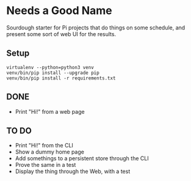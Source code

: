 # Needs a Good Name

Sourdough starter for Pi projects that do things on some schedule, and present some sort of web UI for the results.

## Setup

    virtualenv --python=python3 venv
    venv/bin/pip install --upgrade pip
    venv/bin/pip install -r requirements.txt

## DONE

* Print "Hi!" from a web page

## TO DO

* Print "Hi!" from the CLI
* Show a dummy home page
* Add somethings to a persistent store through the CLI
* Prove the same in a test
* Display the thing through the Web, with a test

